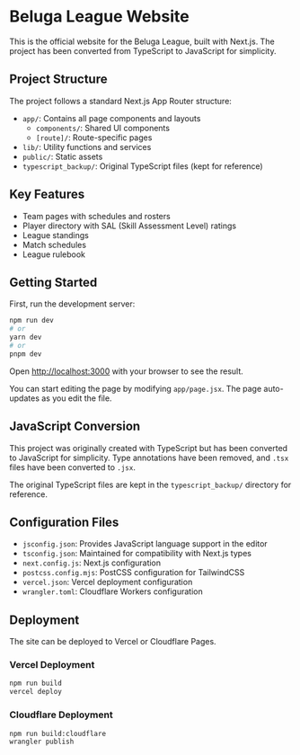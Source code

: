 # Beluga League Website

This is the official website for the Beluga League, built with Next.js. The project has been converted from TypeScript to JavaScript for simplicity.

## Project Structure

The project follows a standard Next.js App Router structure:

- `app/`: Contains all page components and layouts
  - `components/`: Shared UI components
  - `[route]/`: Route-specific pages
- `lib/`: Utility functions and services
- `public/`: Static assets
- `typescript_backup/`: Original TypeScript files (kept for reference)

## Key Features

- Team pages with schedules and rosters
- Player directory with SAL (Skill Assessment Level) ratings
- League standings
- Match schedules
- League rulebook

## Getting Started

First, run the development server:

```bash
npm run dev
# or
yarn dev
# or
pnpm dev
```

Open [http://localhost:3000](http://localhost:3000) with your browser to see the result.

You can start editing the page by modifying `app/page.jsx`. The page auto-updates as you edit the file.

## JavaScript Conversion

This project was originally created with TypeScript but has been converted to JavaScript for simplicity. Type annotations have been removed, and `.tsx` files have been converted to `.jsx`.

The original TypeScript files are kept in the `typescript_backup/` directory for reference.

## Configuration Files

- `jsconfig.json`: Provides JavaScript language support in the editor
- `tsconfig.json`: Maintained for compatibility with Next.js types
- `next.config.js`: Next.js configuration
- `postcss.config.mjs`: PostCSS configuration for TailwindCSS
- `vercel.json`: Vercel deployment configuration
- `wrangler.toml`: Cloudflare Workers configuration

## Deployment

The site can be deployed to Vercel or Cloudflare Pages.

### Vercel Deployment

```bash
npm run build
vercel deploy
```

### Cloudflare Deployment

```bash
npm run build:cloudflare
wrangler publish
```
